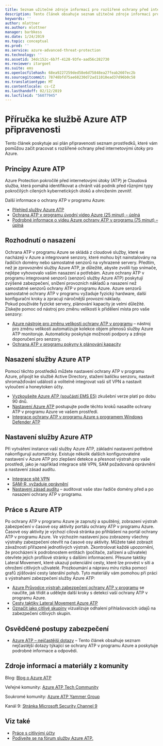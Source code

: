 ```yaml
---
title: Seznam užitečné zdroje informací pro rozšířené ochrany před internetovými útoky pro Azure | Dokumentace Microsoftu
description: Tento článek obsahuje seznam užitečné zdroje informací pro služby Azure ATP
keywords: ''
author: mlottner
ms.author: mlottner
manager: barbkess
ms.date: 1/24/2019
ms.topic: conceptual
ms.prod: ''
ms.service: azure-advanced-threat-protection
ms.technology: ''
ms.assetid: 34dc152c-6b7f-4128-93fe-aad56c282730
ms.reviewer: itargoet
ms.suite: ems
ms.openlocfilehash: 68ea9227259ded58e6d75848ea27feab2607ec2b
ms.sourcegitcommit: 78748bfd75ae68230d72ad11010ead37d96b0c58
ms.translationtype: MT
ms.contentlocale: cs-CZ
ms.lasthandoff: 02/12/2019
ms.locfileid: "56077945"
---
```

# <a name="azure-atp-readiness-guide"></a>Příručka ke službě Azure ATP připravenosti

Tento článek poskytuje asi plán připravenosti seznam prostředků, které vám pomůžou začít pracovat s rozšířené ochrany před internetovými útoky pro Azure. 

## <a name="understanding-azure-atp"></a>Principy Azure ATP

Azure Protection pokročilé před internetovými útoky (ATP) je Cloudová služba, která pomáhá identifikovat a chránit váš podnik před různými typy pokročilých cílených kybernetických útoků a ohrožením zevnitř.
 
Další informace o ochrany ATP v programu Azure: 
- [Přehled služby Azure ATP](what-is-atp.md)
- [Ochrana ATP v programu úvodní video Azure (25 minut) – úplná](https://www.youtube.com/watch?v=EGY2m8yU_KE)
- [Podrobné informace o videu Azure ochrany ATP v programu (75 minut) – úplná](https://www.youtube.com/watch?v=QXZIfH0wP3Q)

## <a name="deployment-decisions"></a>Rozhodnutí o nasazení

Ochrana ATP v programu Azure se skládá z cloudové služby, které se nacházejí v Azure a integrované senzory, které mohou být nainstalovány na řadičích domény nebo samostatné senzorů na vyhrazené servery. Předtím, než je zprovoznění služby Azure ATP, je důležité, abyste zvolili typ snímače, nejlépe vyhovovalo vašim nasazení a potřebám. Azure ochrany ATP v programu integrované senzorů (senzorů služby Azure ATP) poskytují zvýšené zabezpečení, snížení provozních nákladů a nasazení než samostatné senzorů ochrany ATP v programu Azure. Azure senzorů samostatné ochrany ATP v programu vyžaduje fyzický hardware, další konfigurační kroky a zpracují náročnější provozní náklady. <br>Pokud používáte fyzické servery, plánování kapacity je velmi důležité. Získejte pomoc od nástroj pro změnu velikosti k přidělení místa pro vaše senzory: 
- [Azure nástroje pro změnu velikosti ochrany ATP v programu](http://aka.ms/aatpsizingtool) – nástroj pro změnu velikosti automatizuje kolekce objem přenosů služby Azure ATP monitoruje. Automaticky poskytuje možnosti podpory a zdroje doporučení pro senzory. 
- [Ochrana ATP v programu pokyny k plánování kapacity](atp-capacity-planning.md)

## <a name="deploy-azure-atp"></a>Nasazení služby Azure ATP

Pomocí těchto prostředků můžete nastavení ochrany ATP v programu Azure, připojit ke službě Active Directory, stažení balíčku senzoru, nastavit shromažďování událostí a volitelně integrovat vaši síť VPN a nastavit vyloučení a honeytoken účty. 
- [Vyzkoušejte Azure ATP (součástí EMS E5)](http://aka.ms/aatptrial) zkušební verze platí po dobu 90 dnů.
- [Nastavení Azure ATP](install-atp-step1.md) postupujte podle těchto kroků nasadíte ochrany ATP v programu Azure ve vašem prostředí.
- [Integrace ochrany ATP v programu Azure s programem Windows Defender ATP](integrate-wd-atp.md)

## <a name="azure-atp-settings"></a>Nastavení služby Azure ATP

Při vytváření instance vaší služby Azure ATP, základní nastavení potřebné nakonfigurují automaticky. Existuje několik dalších konfigurovatelné nastavení v Azure ATP pro zlepšení detekce a přesnost výstrah pro vaše prostředí, jako je například integrace sítě VPN, SAM požadovaná oprávnění a nastavení zásad auditu. 

- [Integrace sítě VPN](install-atp-step6-vpn.md)
- [SAM-R, vyžaduje oprávnění](install-atp-step8-samr.md)
- [Nastavení zásad auditu](atp-advanced-audit-policy.md) – auditovat vaše stav řadiče domény před a po nasazení ochrany ATP v programu. 

## <a name="work-with-azure-atp"></a>Práce s Azure ATP

Po ochrany ATP v programu Azure je zapnutý a spuštěný, zobrazení výstrah zabezpečení v časové osy aktivity portálu ochrany ATP v programu Azure. Časové osy aktivity je výchozí cílová stránka po přihlášení na portál ochrany ATP v programu Azure. Ve výchozím nastavení jsou zobrazeny všechny výstrahy zabezpečení otevřít na časové osy aktivity. Můžete také zobrazit závažnosti přiřazené jednotlivých výstrah. Zkontrolovat každé upozornění, že procházení k podrobnostem entitách (počítače, zařízení a uživatele) otevřete jejich profilové stránky s dalšími informacemi. Přesune taktiky Lateral Movement, které ukazují potenciální cesty, které lze provést v síti a ohrožení citlivých uživatelé. Prozkoumání a nápravu míru rizika pomocí grafů zjišťování cesty laterální pohyb. Tyto materiály vám pomohou při práci s výstrahami zabezpečení služby Azure ATP: 

- [Azure Průvodce výstrah zabezpečení ochrany ATP v programu](suspicious-activity-guide.md) se naučíte, jak třídit a udělejte další kroky s detekcí vaší ochrany ATP v programu Azure.
- [Cesty taktiky Lateral Movement Azure ATP](use-case-lateral-movement-path.md)
- [Označit jako citlivé skupiny](sensitive-accounts.md) vizualizuje odhalení přihlašovacích údajů na zabezpečení citlivých skupin.

## <a name="security-best-practices"></a>Osvědčené postupy zabezpečení

- [Azure ATP – nejčastější dotazy](atp-technical-faq.md) – Tento článek obsahuje seznam nejčastější dotazy týkající se ochrany ATP v programu Azure a poskytuje podrobné informace a odpovědi. 

## <a name="community-resources"></a>Zdroje informací a materiály z komunity

Blog: [Blog o Azure ATP](https://aka.ms/aatpblog)

Veřejné komunity: [Azure ATP Tech Community](https://aka.ms/AatpCom)

Soukromé komunity: [Azure ATP Yammer Group](https://www.yammer.com/azureadvisors/#/threads/inGroup?type=in_group&feedId=9386893&view=all)

Kanál 9: [Stránka Microsoft Security Channel 9](https://channel9.msdn.com/Shows/Microsoft-Security/)



## <a name="see-also"></a>Viz také

- [Práce s citlivými účty](sensitive-accounts.md)
- [Podívejte se na fórum služby Azure ATP.](https://aka.ms/azureatpcommunity)